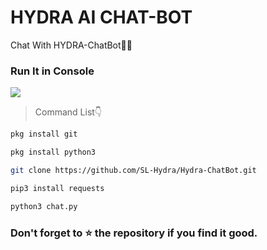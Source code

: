 # HYDRA AI CHAT-BOT

Chat With HYDRA-ChatBot🤩🌐

### Run It in Console
![](https://imgwhale.xyz/12lb2e21l02oehyv)

> Command List👇
```bash
pkg install git

pkg install python3

git clone https://github.com/SL-Hydra/Hydra-ChatBot.git

pip3 install requests

python3 chat.py
```

### Don't forget to ⭐ the repository if you find it good.
